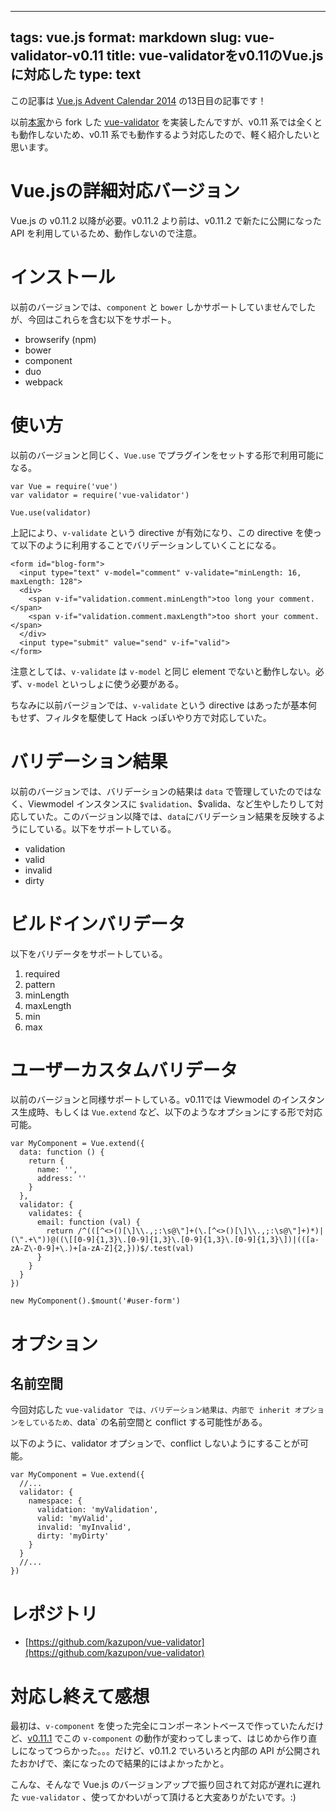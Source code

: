 ---
tags: vue.js
format: markdown
slug: vue-validator-v0.11
title: vue-validatorをv0.11のVue.jsに対応した
type: text
--
この記事は [Vue.js Advent Calendar 2014](http://qiita.com/advent-calendar/2014/vue) の13日目の記事です！

以前[本家](https://github.com/vuejs/vue-validator)から fork した [vue-validator](https://github.com/kazupon/vue-validator) を実装したんですが、v0.11 系では全くとも動作しないため、v0.11 系でも動作するよう対応したので、軽く紹介したいと思います。


# Vue.jsの詳細対応バージョン
Vue.js の v0.11.2 以降が必要。v0.11.2 より前は、v0.11.2 で新たに公開になった API を利用しているため、動作しないので注意。


# インストール
以前のバージョンでは、`component` と `bower` しかサポートしていませんでしたが、今回はこれらを含む以下をサポート。

- browserify (npm)
- bower
- component
- duo
- webpack


# 使い方
以前のバージョンと同じく、`Vue.use` でプラグインをセットする形で利用可能になる。


    var Vue = require('vue')
    var validator = require('vue-validator')

    Vue.use(validator)


上記により、`v-validate` という directive が有効になり、この directive を使って以下のように利用することでバリデーションしていくことになる。

    <form id="blog-form">
      <input type="text" v-model="comment" v-validate="minLength: 16, maxLength: 128">
      <div>
        <span v-if="validation.comment.minLength">too long your comment.</span>
        <span v-if="validation.comment.maxLength">too short your comment.</span>
      </div>
      <input type="submit" value="send" v-if="valid">
    </form>

注意としては、`v-validate` は `v-model` と同じ element でないと動作しない。必ず、`v-model` といっしょに使う必要がある。

ちなみに以前バージョンでは、`v-validate` という directive はあったが基本何もせず、フィルタを駆使して Hack っぽいやり方で対応していた。


# バリデーション結果
以前のバージョンでは、バリデーションの結果は `data` で管理していたのではなく、Viewmodel インスタンスに `$validation`、$valida、など生やしたりして対応していた。このバージョン以降では、`data`にバリデーション結果を反映するようにしている。以下をサポートしている。

- validation
- valid
- invalid
- dirty

# ビルドインバリデータ 
以下をバリデータをサポートしている。

1. required
2. pattern
3. minLength
4. maxLength
5. min
6. max

# ユーザーカスタムバリデータ
以前のバージョンと同様サポートしている。v0.11では Viewmodel のインスタンス生成時、もしくは `Vue.extend` など、以下のようなオプションにする形で対応可能。

    var MyComponent = Vue.extend({
      data: function () {
        return {
          name: '',
          address: ''
        }
      },
      validator: {
        validates: {
          email: function (val) {
            return /^(([^<>()[\]\\.,;:\s@\"]+(\.[^<>()[\]\\.,;:\s@\"]+)*)|(\".+\"))@((\[[0-9]{1,3}\.[0-9]{1,3}\.[0-9]{1,3}\.[0-9]{1,3}\])|(([a-zA-Z\-0-9]+\.)+[a-zA-Z]{2,}))$/.test(val)
          }
        }
      }
    })

    new MyComponent().$mount('#user-form')


# オプション

## 名前空間
今回対応した `vue-validator では、バリデーション結果は、内部で inherit オプションをしているため、`data` の名前空間と conflict する可能性がある。

以下のように、validator オプションで、conflict しないようにすることが可能。

    var MyComponent = Vue.extend({
      //...
      validator: {
        namespace: {
          validation: 'myValidation', 
          valid: 'myValid', 
          invalid: 'myInvalid', 
          dirty: 'myDirty'
        }
      }
      //...
    })


# レポジトリ
- [https://github.com/kazupon/vue-validator](https://github.com/kazupon/vue-validator)

# 対応し終えて感想
最初は、`v-component` を使った完全にコンポーネントベースで作っていたんだけど、[v0.11.1](https://github.com/yyx990803/vue/releases/tag/0.11.1) でこの `v-component` の動作が変わってしまって、はじめから作り直しになってつらかった。。。だけど、v0.11.2 でいろいろと内部の API が公開されたおかげで、楽になったので結果的にはよかったかと。

こんな、そんなで Vue.js のバージョンアップで振り回されて対応が遅れに遅れた `vue-validator` 、使ってかわいがって頂けると大変ありがたいです。:)

